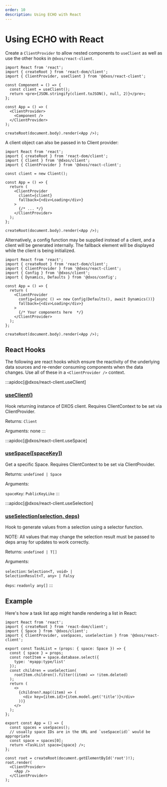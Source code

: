 ```yaml
---
order: 10
description: Using ECHO with React
---
```


# Using ECHO with React

Create a `ClientProvider` to allow nested components to `useClient` as well as use the other hooks in `@dxos/react-client`.

```tsx file=./snippets/create-client-react.tsx#L5-
import React from 'react';
import { createRoot } from 'react-dom/client';
import { ClientProvider, useClient } from '@dxos/react-client';

const Component = () => {
  const client = useClient();
  return <pre>{JSON.stringify(client.toJSON(), null, 2)}</pre>;
};

const App = () => (
  <ClientProvider>
    <Component />
  </ClientProvider>
);

createRoot(document.body).render(<App />);
```

A client object can also be passed in to Client provider:

```tsx file=./snippets/create-client-react-with-client.tsx#L5-
import React from 'react';
import { createRoot } from 'react-dom/client';
import { Client } from '@dxos/client';
import { ClientProvider } from '@dxos/react-client';

const client = new Client();

const App = () => {
  return (
    <ClientProvider
      client={client}
      fallback={<div>Loading</div>}
    >
      {/* ... */}
    </ClientProvider>
  );
};

createRoot(document.body).render(<App />);
```

Alternatively, a config function may be supplied instead of a client, and a client will be generated internally. The fallback element will be displayed while the client is being initialized.

```tsx file=./snippets/create-client-react-with-config.tsx#L5-
import React from 'react';
import { createRoot } from 'react-dom/client';
import { ClientProvider } from '@dxos/react-client';
import { Config } from '@dxos/client';
import { Dynamics, Defaults } from '@dxos/config';

const App = () => {
  return (
    <ClientProvider
      config={async () => new Config(Defaults(), await Dynamics())}
      fallback={<div>Loading</div>}
    >
      {/* Your components here  */}
    </ClientProvider>
  );
};

createRoot(document.body).render(<App />);

```

## React Hooks

The following are react hooks which ensure the reactivity of the underlying data sources and re-render consuming components when the data changes. Use all of these in a `<ClientProvider />` context.

:::apidoc[@dxos/react-client.useClient]
### [useClient()](https://github.com/dxos/dxos/blob/main/packages/sdk/react-client/src/client/ClientContext.tsx#L32)

Hook returning instance of DXOS client.
Requires ClientContext to be set via ClientProvider.

Returns: <code>Client</code>

Arguments: none
:::

:::apidoc[@dxos/react-client.useSpace]
### [useSpace(\[spaceKey\])](https://github.com/dxos/dxos/blob/main/packages/sdk/react-client/src/echo/useSpaces.ts#L16)

Get a specific Space.
Requires ClientContext to be set via ClientProvider.

Returns: <code>undefined | Space</code>

Arguments:

`spaceKey`: <code>PublicKeyLike</code>
:::

:::apidoc[@dxos/react-client.useSelection]
### [useSelection(selection, deps)](https://github.com/dxos/dxos/blob/main/packages/sdk/react-client/src/echo/useSelection.ts#L20)

Hook to generate values from a selection using a selector function.

NOTE:
All values that may change the selection result  must be passed to deps array
for updates to work correctly.

Returns: <code>undefined | T\[]</code>

Arguments:

`selection`: <code>Selection\<T, void> | SelectionResult\<T, any> | Falsy</code>

`deps`: <code>readonly any\[]</code>
:::

## Example

Here's how a task list app might handle rendering a list in React:

```tsx file=./snippets/hooks.tsx#L5-
import React from 'react';
import { createRoot } from 'react-dom/client';
import { Space } from '@dxos/client';
import { ClientProvider, useSpaces, useSelection } from '@dxos/react-client';

export const TaskList = (props: { space: Space }) => {
  const { space } = props;
  const rootItem = space.database.select({
    type: 'myapp:type/list'
  });
  const children = useSelection(
    rootItem.children().filter((item) => !item.deleted)
  );
  return (
    <>
      {children?.map((item) => (
        <div key={item.id}>{item.model.get('title')}</div>
      ))}
    </>
  );
};

export const App = () => {
  const spaces = useSpaces();
  // usually space IDs are in the URL and `useSpace(id)` would be appropriate
  const space = spaces[0];
  return <TaskList space={space} />;
};

const root = createRoot(document.getElementById('root')!);
root.render(
  <ClientProvider>
    <App />
  </ClientProvider>
);
```
